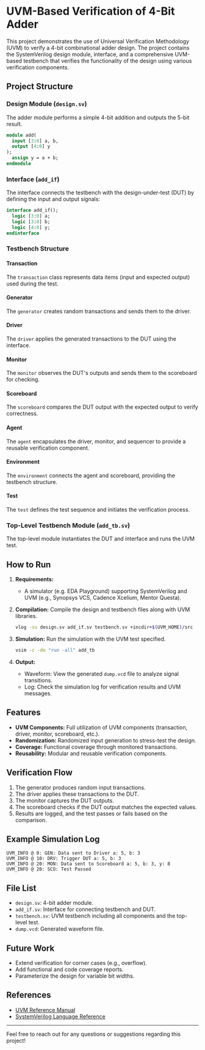 # UVM-Based Verification of 4-Bit Adder

This project demonstrates the use of Universal Verification Methodology (UVM) to verify a 4-bit combinational adder design. The project contains the SystemVerilog design module, interface, and a comprehensive UVM-based testbench that verifies the functionality of the design using various verification components.

## Project Structure

### Design Module (`design.sv`)

The adder module performs a simple 4-bit addition and outputs the 5-bit result.

```systemverilog
module add(
  input [3:0] a, b,
  output [4:0] y
);
  assign y = a + b;
endmodule
```

### Interface (`add_if`)

The interface connects the testbench with the design-under-test (DUT) by defining the input and output signals:

```systemverilog
interface add_if();
  logic [3:0] a;
  logic [3:0] b;
  logic [4:0] y;
endinterface
```

### Testbench Structure

#### Transaction

The `transaction` class represents data items (input and expected output) used during the test.

#### Generator

The `generator` creates random transactions and sends them to the driver.

#### Driver

The `driver` applies the generated transactions to the DUT using the interface.

#### Monitor

The `monitor` observes the DUT's outputs and sends them to the scoreboard for checking.

#### Scoreboard

The `scoreboard` compares the DUT output with the expected output to verify correctness.

#### Agent

The `agent` encapsulates the driver, monitor, and sequencer to provide a reusable verification component.

#### Environment

The `environment` connects the agent and scoreboard, providing the testbench structure.

#### Test

The `test` defines the test sequence and initiates the verification process.

### Top-Level Testbench Module (`add_tb.sv`)

The top-level module instantiates the DUT and interface and runs the UVM test.

## How to Run

1. **Requirements:**

   - A simulator (e.g. EDA Playground) supporting SystemVerilog and UVM (e.g., Synopsys VCS, Cadence Xcelium, Mentor Questa).

2. **Compilation:**
   Compile the design and testbench files along with UVM libraries.

   ```bash
   vlog -sv design.sv add_if.sv testbench.sv +incdir+$(UVM_HOME)/src
   ```

3. **Simulation:**
   Run the simulation with the UVM test specified.

   ```bash
   vsim -c -do "run -all" add_tb
   ```

4. **Output:**

   - Waveform: View the generated `dump.vcd` file to analyze signal transitions.
   - Log: Check the simulation log for verification results and UVM messages.

## Features

- **UVM Components:** Full utilization of UVM components (transaction, driver, monitor, scoreboard, etc.).
- **Randomization:** Randomized input generation to stress-test the design.
- **Coverage:** Functional coverage through monitored transactions.
- **Reusability:** Modular and reusable verification components.

## Verification Flow

1. The generator produces random input transactions.
2. The driver applies these transactions to the DUT.
3. The monitor captures the DUT outputs.
4. The scoreboard checks if the DUT output matches the expected values.
5. Results are logged, and the test passes or fails based on the comparison.

## Example Simulation Log

```
UVM_INFO @ 0: GEN: Data sent to Driver a: 5, b: 3
UVM_INFO @ 10: DRV: Trigger DUT a: 5, b: 3
UVM_INFO @ 20: MON: Data sent to Scoreboard a: 5, b: 3, y: 8
UVM_INFO @ 20: SCO: Test Passed
```

## File List

- `design.sv`: 4-bit adder module.
- `add_if.sv`: Interface for connecting testbench and DUT.
- `testbench.sv`: UVM testbench including all components and the top-level test.
- `dump.vcd`: Generated waveform file.

## Future Work

- Extend verification for corner cases (e.g., overflow).
- Add functional and code coverage reports.
- Parameterize the design for variable bit widths.

## References

- [UVM Reference Manual](https://www.accellera.org/)
- [SystemVerilog Language Reference](https://www.ieee.org/)

---

Feel free to reach out for any questions or suggestions regarding this project!

